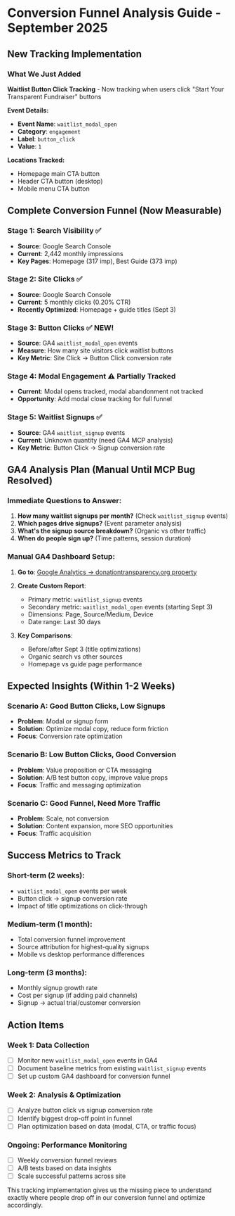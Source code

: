 # Conversion Funnel Analysis Guide - September 2025

## New Tracking Implementation

### What We Just Added
**Waitlist Button Click Tracking** - Now tracking when users click "Start Your Transparent Fundraiser" buttons

**Event Details:**
- **Event Name**: `waitlist_modal_open`
- **Category**: `engagement`  
- **Label**: `button_click`
- **Value**: `1`

**Locations Tracked:**
- Homepage main CTA button
- Header CTA button (desktop)
- Mobile menu CTA button

## Complete Conversion Funnel (Now Measurable)

### Stage 1: Search Visibility ✅
- **Source**: Google Search Console
- **Current**: 2,442 monthly impressions
- **Key Pages**: Homepage (317 imp), Best Guide (373 imp)

### Stage 2: Site Clicks ✅  
- **Source**: Google Search Console
- **Current**: 5 monthly clicks (0.20% CTR)
- **Recently Optimized**: Homepage + guide titles (Sept 3)

### Stage 3: Button Clicks ✅ NEW!
- **Source**: GA4 `waitlist_modal_open` events
- **Measure**: How many site visitors click waitlist buttons
- **Key Metric**: Site Click → Button Click conversion rate

### Stage 4: Modal Engagement ⚠️ Partially Tracked
- **Current**: Modal opens tracked, modal abandonment not tracked
- **Opportunity**: Add modal close tracking for full funnel

### Stage 5: Waitlist Signups ✅
- **Source**: GA4 `waitlist_signup` events  
- **Current**: Unknown quantity (need GA4 MCP analysis)
- **Key Metric**: Button Click → Signup conversion rate

## GA4 Analysis Plan (Manual Until MCP Bug Resolved)

### Immediate Questions to Answer:
1. **How many waitlist signups per month?** (Check `waitlist_signup` events)
2. **Which pages drive signups?** (Event parameter analysis)
3. **What's the signup source breakdown?** (Organic vs other traffic)
4. **When do people sign up?** (Time patterns, session duration)

### Manual GA4 Dashboard Setup:
1. **Go to**: [Google Analytics → donationtransparency.org property](https://analytics.google.com/)
2. **Create Custom Report**:
   - Primary metric: `waitlist_signup` events
   - Secondary metric: `waitlist_modal_open` events (starting Sept 3)
   - Dimensions: Page, Source/Medium, Device
   - Date range: Last 30 days

3. **Key Comparisons**:
   - Before/after Sept 3 (title optimizations)  
   - Organic search vs other sources
   - Homepage vs guide page performance

## Expected Insights (Within 1-2 Weeks)

### Scenario A: Good Button Clicks, Low Signups
- **Problem**: Modal or signup form
- **Solution**: Optimize modal copy, reduce form friction
- **Focus**: Conversion rate optimization

### Scenario B: Low Button Clicks, Good Conversion  
- **Problem**: Value proposition or CTA messaging
- **Solution**: A/B test button copy, improve value props
- **Focus**: Traffic and messaging optimization

### Scenario C: Good Funnel, Need More Traffic
- **Problem**: Scale, not conversion
- **Solution**: Content expansion, more SEO opportunities
- **Focus**: Traffic acquisition

## Success Metrics to Track

### Short-term (2 weeks):
- `waitlist_modal_open` events per week
- Button click → signup conversion rate
- Impact of title optimizations on click-through

### Medium-term (1 month):
- Total conversion funnel improvement
- Source attribution for highest-quality signups  
- Mobile vs desktop performance differences

### Long-term (3 months):
- Monthly signup growth rate
- Cost per signup (if adding paid channels)
- Signup → actual trial/customer conversion

## Action Items

### Week 1: Data Collection
- [ ] Monitor new `waitlist_modal_open` events in GA4
- [ ] Document baseline metrics from existing `waitlist_signup` events
- [ ] Set up custom GA4 dashboard for conversion funnel

### Week 2: Analysis & Optimization  
- [ ] Analyze button click vs signup conversion rate
- [ ] Identify biggest drop-off point in funnel
- [ ] Plan optimization based on data (modal, CTA, or traffic focus)

### Ongoing: Performance Monitoring
- [ ] Weekly conversion funnel reviews
- [ ] A/B tests based on data insights
- [ ] Scale successful patterns across site

This tracking implementation gives us the missing piece to understand exactly where people drop off in our conversion funnel and optimize accordingly.